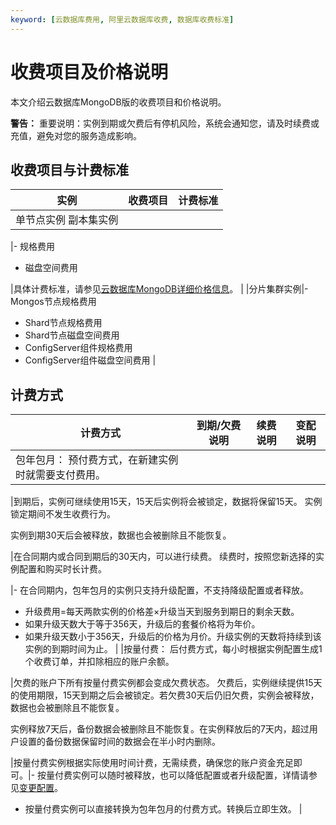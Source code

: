 ```yaml
---
keyword: [云数据库费用, 阿里云数据库收费, 数据库收费标准]
---
```


# 收费项目及价格说明

本文介绍云数据库MongoDB版的收费项目和价格说明。

**警告：** 重要说明：实例到期或欠费后有停机风险，系统会通知您，请及时续费或充值，避免对您的服务造成影响。

## 收费项目与计费标准

|实例|收费项目|计费标准|
|--|----|----|
|单节点实例 副本集实例

|-   规格费用
-   磁盘空间费用

|具体计费标准，请参见[云数据库MongoDB详细价格信息](https://www.alibabacloud.com/zh/product/apsaradb-for-mongodb/pricing)。 |
|分片集群实例|-   Mongos节点规格费用
-   Shard节点规格费用
-   Shard节点磁盘空间费用
-   ConfigServer组件规格费用
-   ConfigServer组件磁盘空间费用 |

## 计费方式

|计费方式|到期/欠费说明|续费说明|变配说明|
|----|-------|----|----|
|包年包月： 预付费方式，在新建实例时就需要支付费用。

|到期后，实例可继续使用15天，15天后实例将会被锁定，数据将保留15天。 实例锁定期间不发生收费行为。

实例到期30天后会被释放，数据也会被删除且不能恢复。

|在合同期内或合同到期后的30天内，可以进行续费。 续费时，按照您新选择的实例配置和购买时长计费。

|-   在合同期内，包年包月的实例只支持升级配置，不支持降级配置或者释放。
-   升级费用=每天两款实例的价格差×升级当天到服务到期日的剩余天数。
-   如果升级天数大于等于356天，升级后的套餐价格将为年价。
-   如果升级天数小于356天，升级后的价格为月价。升级实例的天数将持续到该实例的到期时间为止。 |
|按量付费： 后付费方式，每小时根据实例配置生成1个收费订单，并扣除相应的账户余额。

|欠费的账户下所有按量付费实例都会变成欠费状态。 欠费后，实例继续提供15天的使用期限，15天到期之后会被锁定。若欠费30天后仍旧欠费，实例会被释放，数据也会被删除且不能恢复。

实例释放7天后，备份数据会被删除且不能恢复。在实例释放后的7天内，超过用户设置的备份数据保留时间的数据会在半小时内删除。

|按量付费实例根据实际使用时间计费，无需续费，确保您的账户资金充足即可。|-   按量付费实例可以随时被释放，也可以降低配置或者升级配置，详情请参见[变更配置](https://www.alibabacloud.com/help/zh/doc-detail/44655.htm)。
-   按量付费实例可以直接转换为包年包月的付费方式。转换后立即生效。 |


